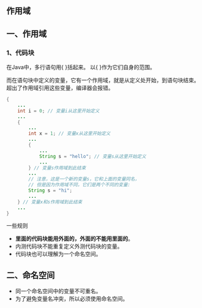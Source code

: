 ## 作用域

## 一、作用域

### 1、代码块

在Java中，多行语句用{ }括起来。 以{ }作为它们自身的范围。

而在语句块中定义的变量，它有一个作用域，就是从定义处开始，到语句块结束。超出了作用域引用这些变量，编译器会报错。

```java
{
    ...
    int i = 0; // 变量i从这里开始定义
    ...
    {
        ...
        int x = 1; // 变量x从这里开始定义
        ...
        {
            ...
            String s = "hello"; // 变量s从这里开始定义
            ...
        } // 变量s作用域到此结束
        ...
        // 注意，这是一个新的变量s，它和上面的变量同名，
        // 但是因为作用域不同，它们是两个不同的变量:
        String s = "hi";
        ...
    } // 变量x和s作用域到此结束
    ...
}
```

一些规则

- **里面的代码块能用外面的，外面的不能用里面的**。
- 内测代码块不能重复定义外测代码块的变量。
- 代码块也可以理解为一个命名空间。

## 二、命名空间

- 同一个命名空间中的变量不可重名。
- 为了避免变量名冲突，所以必须使用命名空间。
